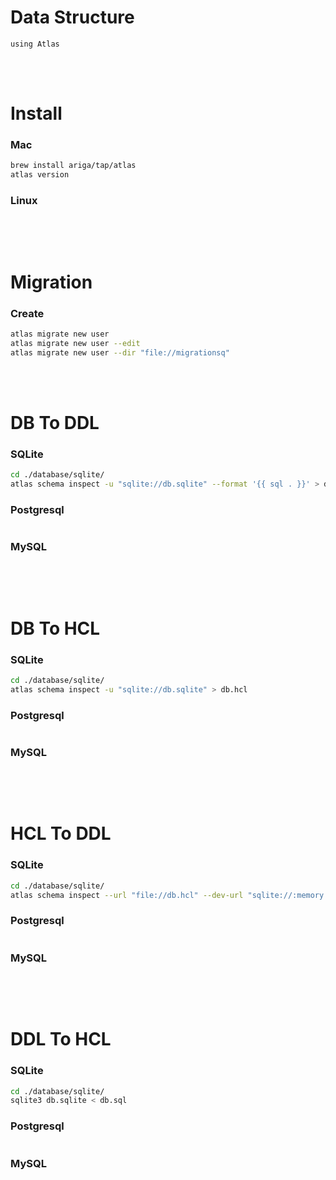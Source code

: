 <!--------------------------------------------------------------------------------- Description -->
# Data Structure
    using Atlas



<!--------------------------------------------------------------------------------- Install -->
<br><br>  

# Install
<!--------------------------------------------------- Mac -->
### Mac
```bash
brew install ariga/tap/atlas
atlas version
```
<!--------------------------------------------------- Linux -->
### Linux
```bash
```



<!--------------------------------------------------------------------------------- Migration -->
<br><br>  

# Migration
<!--------------------------------------------------- Mac -->
### Create
```bash
atlas migrate new user
atlas migrate new user --edit
atlas migrate new user --dir "file://migrationsq"
```



<!--------------------------------------------------------------------------------- DB To DDL -->
<br><br>

# DB To DDL
<!--------------------------------------------------- SQLite -->
### SQLite
```bash
cd ./database/sqlite/
atlas schema inspect -u "sqlite://db.sqlite" --format '{{ sql . }}' > db.sql
```
<!--------------------------------------------------- Postgresql -->
### Postgresql
```bash
```
<!--------------------------------------------------- MySQL -->
### MySQL
```bash
```



<!--------------------------------------------------------------------------------- DB To HCL -->
<br><br>

# DB To HCL
<!--------------------------------------------------- SQLite -->
### SQLite
```bash
cd ./database/sqlite/
atlas schema inspect -u "sqlite://db.sqlite" > db.hcl
```
<!--------------------------------------------------- Postgresql -->
### Postgresql
```bash
```
<!--------------------------------------------------- MySQL -->
### MySQL
```bash
```



<!--------------------------------------------------------------------------------- HCL To DDL -->
<br><br>

# HCL To DDL
<!--------------------------------------------------- SQLite -->
### SQLite
```bash
cd ./database/sqlite/
atlas schema inspect --url "file://db.hcl" --dev-url "sqlite://:memory:" --format '{{ sql . }}' > db.sql
```
<!--------------------------------------------------- Postgresql -->
### Postgresql
```bash
```
<!--------------------------------------------------- MySQL -->
### MySQL
```bash
```



<!--------------------------------------------------------------------------------- DDL To DB -->
<br><br>

# DDL To HCL
<!--------------------------------------------------- SQLite -->
### SQLite
```bash
cd ./database/sqlite/
sqlite3 db.sqlite < db.sql
```
<!--------------------------------------------------- Postgresql -->
### Postgresql
```bash
```
<!--------------------------------------------------- MySQL -->
### MySQL
```bash
```
